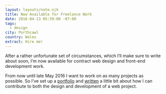 ```yaml
---
layout: layouts/note.njk
title: Now Available for Freelance Work
date: 2016-04-13 05:59:00 -07:00
tags:
  - design
city: Porthcawl
country: Wales
extract: Hire me!
---
```


After a rather unfortunate set of circumstances, which I’ll make sure to write about soon, I’m now available for contract web design and front-end development work.

From now until late May 2016 I want to work on as many projects as possible. So I’ve set up a [portfolio](http://robinrendle.com/work) and [written](http://robinrendle.com/work/about) a little bit about how I can contribute to both the design and development of a web project.
